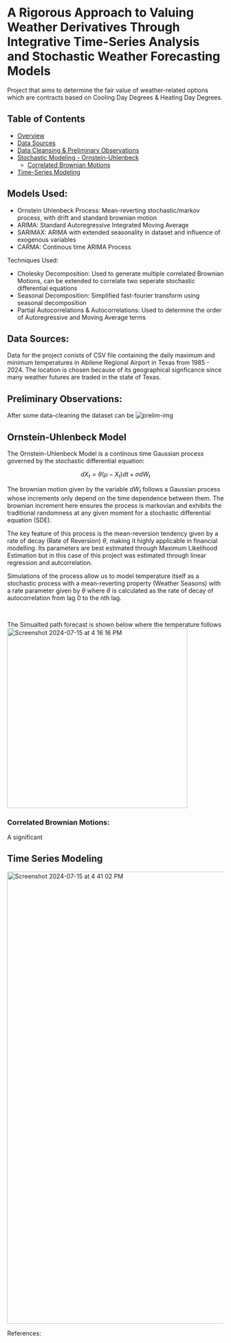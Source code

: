 # A Rigorous Approach to Valuing Weather Derivatives Through Integrative Time-Series Analysis and Stochastic Weather Forecasting Models
Project that aims to determine the fair value of weather-related options which are contracts based on Cooling Day Degrees &amp; Heating Day Degrees. 

## Table of Contents

- [Overview](#models-used)
- [Data Sources](#data_sources)
- [Data Cleansing & Preliminary Observations](#preliminary-observations)
- [Stochastic Modeling - Ornstein-Uhlenbeck](#ornstein-uhlenbeck-model)
    - [Correlated Brownian Motions](#correlated-brownian-motions)
- [Time-Series Modeling](time-series-modeling)


## Models Used: 
- Ornstein Uhlenbeck Process: Mean-reverting stochastic/markov process, with drift and standard brownian motion
- ARIMA: Standard Autoregressive Integrated Moving Average
- SARIMAX: ARIMA with extended seasonality in dataset and influence of exogenous variables
- CARMA: Continous time ARIMA Process

Techniques Used:
- Cholesky Decomposition: Used to generate multiple correlated Brownian Motions, can be extended to correlate two seperate stochastic differential equations
- Seasonal Decomposition: Simplified fast-fourier transform using seasonal decomposition
- Partial Autocorrelations & Autocorrelations: Used to determine the order of Autoregressive and Moving Average terms


## Data Sources:
Data for the project conists of CSV file containing the daily maximum and minimum temperatures in Abilene Regional Airport in Texas from 1985 - 2024. The location is chosen because of its geographical signficance since many weather futures are traded in the state of Texas.


## Preliminary Observations:
After some data-cleaning the dataset can be 
![prelim-img](https://github.com/user-attachments/assets/fa91176e-101c-4811-9bbe-5a1d8221fab8)


## Ornstein-Uhlenbeck Model
The Ornstein-Uhlenbeck Model is a continous time Gaussian process governed by the stochastic differential equation: 

$$
dX_t = \theta (\mu - X_t) dt + \sigma dW_t
$$

The brownian motion given by the variable $dW_t$ follows a Gaussian process whose increments only depend on the time dependence between them. The brownian increment here ensures the process is markovian and exhibits the traditional randomness at any given moment for a stochastic differential equation (SDE).

The key feature of this process is the mean-reversion tendency given by a rate of decay (Rate of Reversion) $\theta$, making it highly applicable in financial modelling. Its parameters are best estimated through Maximum Likelihood Estimation but in this case of this project was estimated through linear regression and autcorrelation. 

Simulations of the process allow us to model temperature itself as a stochastic process with a mean-reverting property (Weather Seasons) with a rate parameter given by $\theta$ where $\theta$ is calculated as the rate of decay of autocorrelation from lag 0 to the nth lag.

<p>&nbsp;</p>


The Simualted path forecast is shown below where the temperature follows 
<img width="419" alt="Screenshot 2024-07-15 at 4 16 16 PM" src="https://github.com/user-attachments/assets/1d8ed57b-8eea-4f4e-9234-c642b70b3165">


### Correlated Brownian Motions: 
A significant 




## Time Series Modeling

<img width="1052" alt="Screenshot 2024-07-15 at 4 41 02 PM" src="https://github.com/user-attachments/assets/6a252141-935b-4a60-be99-09c8f75c193f">









References:








  
